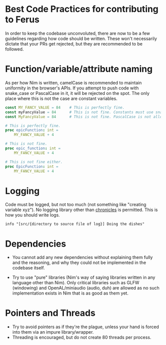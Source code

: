 # Best Code Practices for contributing to Ferus

In order to keep the codebase unconvoluted, there are now to be a few guidelines
regarding how code should be written. These won't necessarily dictate that your PRs
get rejected, but they are recommended to be followed.

# Function/variable/attribute naming
As per how Nim is written, camelCase is recommended to maintain uniformity in
the browser's APIs. If you attempt to push code with snake_case or PascalCase
in it, it will be rejected on the spot. The only place where this is not the case
are constant variables.

```nim
const MY_FANCY_VALUE = 84    # This is perfectly fine.
const myFancyValue = 84      # This is not fine. Constants must use snake_case.
const MyFancyValue = 84      # This is not fine. PascalCase is not allowed.

# This is perfectly fine.
proc epicFunction: int =
    MY_FANCY_VALUE + 4

# This is not fine.
proc epic_function: int =
    MY_FANCY_VALUE + 4

# This is not fine either.
proc EpicFunction: int =
    MY_FANCY_VALUE + 4
```

# Logging
Code must be logged, but not too much (not something like "creating variable xyz"). No logging library other than [chronicles](https://github.com/status-im/nim-chronicles)
is permitted. This is how you should write logs.
```
info "[src/{directory to source file of log}] Doing the dishes"
```

# Dependencies
- You cannot add any new dependencies without explaining them fully and the reasoning,
and why they could not be implemented in the codebase itself.

- Try to use "pure" libraries (Nim's way of saying libraries written in any language 
other than Nim). Only critical libraries such as GLFW (windowing) and 
OpenAL/miniaudio (audio, duh) are allowed as no such implementation exists in Nim
that is as good as them yet.

# Pointers and Threads
- Try to avoid pointers as if they're the plague, unless your hand is forced into them
via an impure library/wrapper.
- Threading is encouraged, but do not create 80 threads per process.
